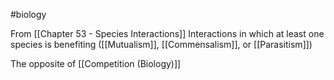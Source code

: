 #biology 

From [[Chapter 53 - Species Interactions]]
Interactions in which at least one species is benefiting ([[Mutualism]], [[Commensalism]], or [[Parasitism]])

The opposite of [[Competition (Biology)]] 